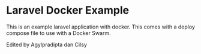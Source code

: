 # Laravel Docker Example

This is an example laravel application with docker.  This comes with a
deploy compose file to use with a Docker Swarm.

Edited by Agylpradipta dan Cilsy

